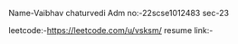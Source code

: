 
Name-Vaibhav chaturvedi
Adm no:-22scse1012483
sec-23 


leetcode:-https://leetcode.com/u/vsksm/
resume link:- 
